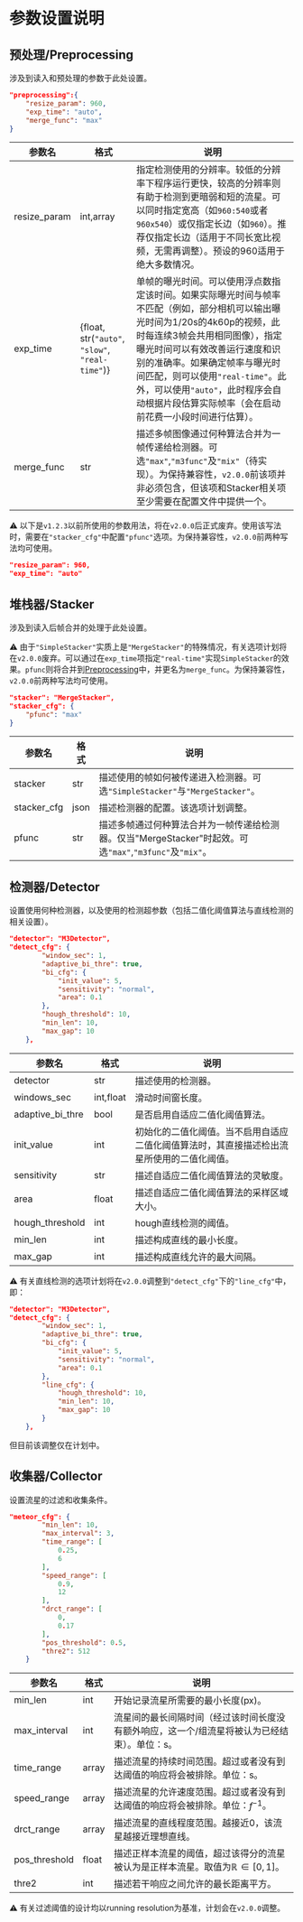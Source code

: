 # 参数设置说明

## 预处理/Preprocessing

涉及到读入和预处理的参数于此处设置。

```json
"preprocessing":{
    "resize_param": 960,
    "exp_time": "auto",
    "merge_func": "max"
}
```

|参数名|格式|说明|
|------|---|---|
|resize_param| int,array|指定检测使用的分辨率。较低的分辨率下程序运行更快，较高的分辨率则有助于检测到更暗弱和短的流星。可以同时指定宽高（如`960:540`或者`960x540`）或仅指定长边（如`960`）。推荐仅指定长边（适用于不同长宽比视频，无需再调整）。预设的960适用于绝大多数情况。|
|exp_time|{float, str(`"auto"`, `"slow"`, `"real-time"`)}|单帧的曝光时间。可以使用浮点数指定该时间。如果实际曝光时间与帧率不匹配（例如，部分相机可以输出曝光时间为1/20s的4k60p的视频，此时每连续3帧会共用相同图像），指定曝光时间可以有效改善运行速度和识别的准确率。如果确定帧率与曝光时间匹配，则可以使用`"real-time"`。此外，可以使用`"auto"`，此时程序会自动根据片段估算实际帧率（会在启动前花费一小段时间进行估算）。|
|merge_func|str|描述多帧图像通过何种算法合并为一帧传递给检测器。可选`"max"`,`"m3func"`及`"mix"`（待实现）。为保持兼容性，`v2.0.0`前该项并非必须包含，但该项和Stacker相关项至少需要在配置文件中提供一个。|


⚠️ 以下是`v1.2.3`以前所使用的参数用法，将在`v2.0.0`后正式废弃。使用该写法时，需要在`"stacker_cfg"`中配置`"pfunc"`选项。为保持兼容性，`v2.0.0`前两种写法均可使用。

```json
"resize_param": 960,
"exp_time": "auto"
```

## 堆栈器/Stacker

涉及到读入后帧合并的处理于此处设置。

⚠️ 由于`"SimpleStacker"`实质上是`"MergeStacker"`的特殊情况，有关选项计划将在`v2.0.0`废弃。可以通过在`exp_time`项指定`"real-time"`实现`SimpleStacker`的效果。`pfunc`则将合并到[Preprocessing](#预处理preprocessing)中，并更名为`merge_func`。为保持兼容性，`v2.0.0`前两种写法均可使用。


```json
"stacker": "MergeStacker",
"stacker_cfg": {
    "pfunc": "max"
}
```

|参数名|格式|说明|
|------|---|---|
|stacker|str|描述使用的帧如何被传递进入检测器。可选`"SimpleStacker"`与`"MergeStacker"`。|
|stacker_cfg|json|描述检测器的配置。该选项计划调整。|
|pfunc|str|描述多帧通过何种算法合并为一帧传递给检测器。仅当"MergeStacker"时起效。可选`"max"`,`"m3func"`及`"mix"`。|

## 检测器/Detector

设置使用何种检测器，以及使用的检测超参数（包括二值化阈值算法与直线检测的相关设置）。

```json
"detector": "M3Detector",
"detect_cfg": {
        "window_sec": 1,
        "adaptive_bi_thre": true,
        "bi_cfg": {
            "init_value": 5,
            "sensitivity": "normal",
            "area": 0.1
        },
        "hough_threshold": 10,
        "min_len": 10,
        "max_gap": 10
    },
```

|参数名|格式|说明|
|------|---|---|
|detector|str|描述使用的检测器。|
|windows_sec|int,float|滑动时间窗长度。|
|adaptive_bi_thre|bool|是否启用自适应二值化阈值算法。|
|init_value|int|初始化的二值化阈值。当不启用自适应二值化阈值算法时，其直接描述检出流星所使用的二值化阈值。|
|sensitivity|str|描述自适应二值化阈值算法的灵敏度。|
|area|float|描述自适应二值化阈值算法的采样区域大小。|
|hough_threshold|int|hough直线检测的阈值。|
|min_len|int|描述构成直线的最小长度。|
|max_gap|int|描述构成直线允许的最大间隔。|

⚠️ 有关直线检测的选项计划将在`v2.0.0`调整到`"detect_cfg"`下的`"line_cfg"`中，即：

```json
"detector": "M3Detector",
"detect_cfg": {
        "window_sec": 1,
        "adaptive_bi_thre": true,
        "bi_cfg": {
            "init_value": 5,
            "sensitivity": "normal",
            "area": 0.1
        },
        "line_cfg": {
            "hough_threshold": 10,
            "min_len": 10,
            "max_gap": 10
        }
    },
```

但目前该调整仅在计划中。
## 收集器/Collector

设置流星的过滤和收集条件。

```json
"meteor_cfg": {
        "min_len": 10,
        "max_interval": 3,
        "time_range": [
            0.25,
            6
        ],
        "speed_range": [
            0.9,
            12
        ],
        "drct_range": [
            0,
            0.17
        ],
        "pos_threshold": 0.5,
        "thre2": 512
    }
```

|参数名|格式|说明|
|------|---|---|
|min_len|int|开始记录流星所需要的最小长度(px)。|
|max_interval|int|流星间的最长间隔时间（经过该时间长度没有额外响应，这一个/组流星将被认为已经结束）。单位：s。|
|time_range|array|描述流星的持续时间范围。超过或者没有到达阈值的响应将会被排除。单位：s。|
|speed_range|array|描述流星的允许速度范围。超过或者没有到达阈值的响应将会被排除。单位：$f^{-1}$。|
|drct_range|array|描述流星的直线程度范围。越接近0，该流星越接近理想直线。|
|pos_threshold|float|描述正样本流星的阈值，超过该得分的流星被认为是正样本流星。取值为$\mathbb{R} \in [0,1]$。 |
|thre2|int|描述若干响应之间允许的最长距离平方。|

⚠️ 有关过滤阈值的设计均以running resolution为基准，计划会在`v2.0.0`调整。